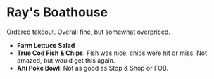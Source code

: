 # Ray's Boathouse

Ordered takeout. Overall fine, but somewhat overpriced.

- **Farm Lettuce Salad**
- **True Cod Fish & Chips**: Fish was nice, chips were hit or miss. Not amazed,
  but would get this again.
- **Ahi Poke Bowl**: Not as good as Stop & Shop or FOB.
